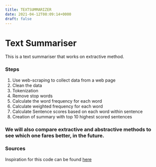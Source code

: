 ```yaml
---
title: TEXTSUMMARIZER
date: 2021-04-12T08:09:14+0000
draft: false
---
```

# Text Summariser

This is a text summariser that works on extractive method. 

### Steps
1. Use web-scraping to collect data from a web page
2. Clean the data
3. Tokenization
4. Remove stop words
5. Calculate the word frequency for each word
6. Calculate weighted frequency for each word
7. Calculate Sentence scores based on each word within sentence
8. Creation of summary with top 10 highest scored sentences

### We will also compare extractive and abstractive methods to see which one fares better, in the future. 


### Sources
Inspiration for this code can be found <a href="https://youtu.be/ryQVfi580OI">here</a>

